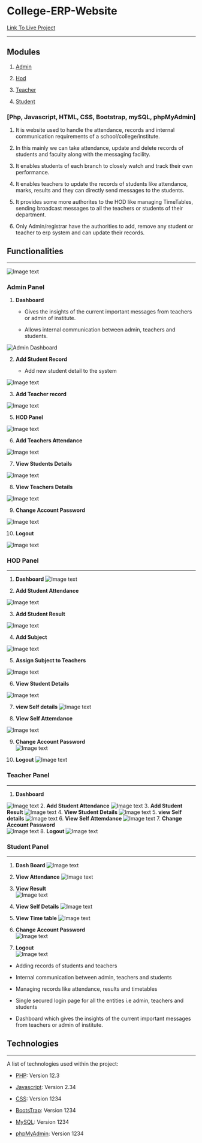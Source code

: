 # College-ERP-Website


[Link To Live Project](http://erpweb.epizy.com/firstpage.php)

***

## Modules

1. [Admin](#adminFunctions)

2. [Hod](#hodFunctions)

3. [Teacher](#techFunctions)

4. [Student](#studFunctions)

### [Php, Javascript, HTML, CSS, Bootstrap, mySQL, phpMyAdmin]

1. It is website used to handle the attendance, records and internal communication requirements of a school/college/institute.

2. In this mainly we can take attendance, update and delete records of students and faculty along with the messaging facility.

3. It enables students of each branch to closely watch and track their own performance.

4. It enables teachers to update the records of students like attendance, marks, results and they can directly send messages to the students.

5. It provides some more authorites to the HOD like managing TimeTables, sending broadcast messages to all the teachers or students of their department.

6. Only Admin/registrar have the authorities to add, remove any student or teacher to erp system and can update their records.

## Functionalities

***

![Image text](https://example.com)

<a name="adminFunctions"></a>

### Admin Panel



1. **Dashboard** 

    * Gives the insights of the current important messages from teachers or admin of institute. 

    * Allows internal communication between admin, teachers and students.
    
![Admin Dashboard](Screenshots/Admin/adminHomepage.jpg)

2. **Add Student Record** 

    * Add new student detail to the system 
    
    
![Image text](Screenshots/Admin/addStudent.jpg)

3. **Add Teacher record** 

![Image text](Screenshots/Admin/addTeacher.jpg)

5. **HOD Panel** 

![Image text](Screenshots/Admin/selectHOD.jpg)

6. **Add Teachers Attendance** 


![Image text](Screenshots/Admin/addTecherAttendance.jpg)

7. **View Students Details** 

![Image text](Screenshots/Admin/viewStudentDetails.jpg)

8. **View Teachers Details**  

![Image text](Screenshots/Admin/viewTeacherDetails.jpg)

9. **Change Account Password** 

![Image text](Screenshots/Admin/changePassword.jpg)

10. **Logout** 

 ![Image text](Screenshots/Admin/loginPage.jpg)

<a name="hodFunctions"></a>

### HOD Panel

***



1. **Dashboard** 
![Image text](Screenshots/HOD/hodHomepage.jpg)

2. **Add Student Attendance** 

![Image text](Screenshots/HOD/updateAttendance.jpg)

3. **Add Student Result** 

![Image text](Screenshots/HOD/updateResult.jpg)

4. **Add Subject** 

![Image text](Screenshots/HOD/addSubject.jpg)

5. **Assign Subject to Teachers** 

![Image text](Screenshots/HOD/assignSubject.jpg)

6. **View Student Details** 

![Image text](Screenshots/HOD/techViewStudentDetails.jpg)

7. **view Self details** 
![Image text](Screenshots/HOD/viewSelfDetails.jpg)

8. **View Self Attemdance** 

![Image text](Screenshots/HOD/techViewSelfAttendance.jpg)

9. **Change Account Password**  
![Image text](Screenshots/HOD/changeTPassword.jpg)

10. **Logout** 
![Image text](Screenshots/Admin/loginPage.jpg)
<a name="techFunctions"></a>

### Teacher Panel

***

1. **Dashboard** 

![Image text](Screenshots/Teacher/teacherHomepage.jpg)
2. **Add Student Attendance** 
![Image text](Screenshots/Teacher/updateTAttendance.jpg)
3. **Add Student Result** 
![Image text](Screenshots/Teacher/updateResult.jpg)
4. **View Student Details** 
![Image text](Screenshots/Teacher/teacherExtMenu.jpg)
5. **view Self details** 
![Image text](Screenshots/Teacher/viewSelfDetails.jpg)
6. **View Self Attemdance** 
![Image text](Screenshots/Teacher/viewSelfAttendance.jpg)
7. **Change Account Password**  
![Image text](Screenshots/Teacher/changeTPassword.jpg)
8. **Logout** 
![Image text](Screenshots/Admin/loginPage.jpg)
<a name="studFunctions"></a>

### Student Panel

***



1. **Dash Board**
![Image text](Screenshots/Student/studentHomepage.jpg)

2. **View Attendance** 
![Image text](Screenshots/Student/viewAttendace.jpg)

3. **View Result**  
![Image text](Screenshots/Student/viewResult.jpg)

4. **View Self Details** 
![Image text](Screenshots/Student/selfDetails.jpg)

5. **View Time table** 
![Image text](Screenshots/Student/TimeTable.jpg)

6. **Change Account Password**  
![Image text](Screenshots/Student/changeSPassword.jpg)

7. **Logout**  
![Image text](Screenshots/Admin/loginPage.jpg)

* Adding records of students and teachers

* Internal communication between admin, teachers and students

* Managing records like attendance, results and timetables

* Single secured login page for all the entities i.e admin, teachers and students

* Dashboard which gives the insights of the current important messages from teachers or admin of institute.

## Technologies

***

A list of technologies used within the project:

* [PHP](https://example.com): Version 12.3 

* [Javascript](https://example.com): Version 2.34

* [CSS](https://example.com): Version 1234

* [BootsTrap](https://example.com): Version 1234

* [MySQL](https://example.com): Version 1234

* [phpMyAdmin](https://example.com): Version 1234

